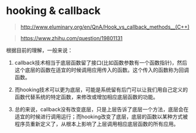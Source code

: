 # hooking & callback

> http://www.eluminary.org/en/QnA/Hook_vs_callback_methods__(C++)

> https://www.zhihu.com/question/19801131

根据目前的理解，一般来说：

1. callback技术相当于底层函数留了接口(比如函数参数有一个函数指针)，然后这个底层的函数在适宜的时候调用应用传入的函数。这个传入的函数称为回调函数。

1. 而hooking技术可以更为底层，可能是系统留有后门可以让我们用自己定义的函数代替系统的特定函数，来修改或增加相应底层函数的功能。

1. 总的来说，callback没有改变底层，只是上层告诉了底层一个方法，底层会在适宜的时候进行调用运行；而hooking改变了底层，底层的函数以某种方式被程序员重新定义了，从根本上影响了上层调用相应底层函数的所有应用。